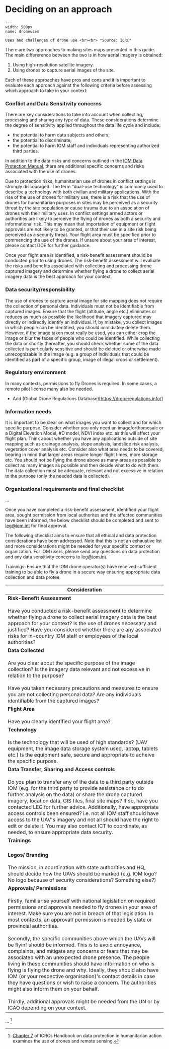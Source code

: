 # Deciding on an approach

```{figure} ./images/droneuseschallenges.png
---
width: 500px
name: droneuses
---
Uses and challenges of drone use <br><br> *Source: ICRC*
```

There are two approaches to making sites maps presented in this guide. The main differerence between the two is in how aerial imagery is obtained:
1. Using high-resolution satellite imagery.
2. Using drones to capture aerial images of the site.

Each of these approaches have pros and cons and it is important to evaluate each approach against the following criteria before assessing which approach to take in your context:

### Conflict and Data Sensitivity concerns
There are key considerations to take into account when collecting, processing and sharing any type of data. These considerations determine the degree of sensitivity applied throughout the data life cycle and include:
- the potential to harm data subjects and others;
- the potential to discriminate;
- the potential to harm IOM staff and individuals representing authorized third parties. 

In addition to the data risks and concerns outlined in the [IOM Data Protection Manual](https://publications.iom.int/books/iom-data-protection-manual), there are additional specific concerns and risks associated with the use of drones. 

Due to protection risks, humanitarian use of drones in conflict settings is strongly discouraged. The term "dual-use technology" is commonly used to describe a technology with both civilian and military applications. With the rise of the use of drones for military use, there is a risk that the use of drones for humanitarian purposes in sites may be perceived as a security threat by the site population or cause trauma due to an association of drones with their military uses. In conflict settings armed actors or authorities are likely to perceive the flying of drones as both a security and informational risk. This may mean that importation of equipment or flight approvals are not likely to be granted, or that their use in a site risk being perceived as a security threat. Your flight area must be specified prior to commencing the use of the drones. If unsure about your area of interest, please contact DOE for further guidance.

Once your flight area is identified, a risk-benefit assessment should be conducted prior to using drones. The risk-benefit assessment will evaluate the risks and benefits associated with collecting and processing drone captured imagery and determine whether flying a drone to collect aerial imagery data is the best approach for your context.

### Data security/responsibility
The use of drones to capture aerial image for site mapping does not require the collection of personal data. Individuals must not be identifiable from captured images. Ensure that the flight (altitude, angle etc.) eliminates or reduces as much as possible the likelihood that imagery captured may directly or indirectly identify an individual. If, by mistake, you collect images in which people can be identified, you should immidiately delete them. However, if the image taken must really be used, you can either crop the image or blur the faces of people who could be identified. While collecting the data or shortly thereafter, you should check whether some of the data collected is particularly sensitive and should be deleted or otherwise made unrecognizable in the image (e.g. a group of individuals that could be identified as part of a specific group, image of illegal crops or settlement).

### Regulatory environment
In many contexts, permissions to fly Drones is required. In some cases, a remote pilot license many also be needed. 

- Add (Global Drone Regulations Database)[https://droneregulations.info/]

### Information needs

It is important to be clear on what images you want to collect and for which specific purpose. Consider whether you only need an image/orthomosaic or a Digital Elevation Model, #D model, NDVI index etc. as this will affect your flight plan. Think about whether you have any applications outside of site mapping such as drainage analysis, slope analysis, landslide risk analysis, vegetation cover analysis etc. Consider also what area needs to be covered, bearing in mind that larger areas require longer flight times, more storage etc. You should not be flying the drone above as many areas as possible to collect as many images as possible and then decide what to do with them. The data collection must be adequate, relevant and not excessive in relation to the purpose (only the needed data is collected). 

### Organizational requirements and final checklist
...

Once you have completed a risk-benefit assessment, identified your flight area, sought permission from local authorites and the affected communities have been informed, the below checklist should be completed and sent to [leg@iom.int](leg@iom.int) for final approval.

The following checklist aims to ensure that all ethical and data protection considerations have been addressed. Note that this is not an exhaustive list and more considerations might be needed for your specific context or organization. For IOM users, please send any questions on data protection and any data sensitivity concerns to leg@iom.int. 

Trainings:
Ensure that the IOM drone operator(s) have received sufficient training to be able to fly a drone in a secure way ensuring appropriate data collection and data protee. 


| Consideration            |
| ------------------------ |
| **Risk-Benefit Assessment** <br><br> Have you conducted a risk-benefit assessment to determine whether flying a drone to collect aerial imagery data is the best approach for your context? Is the use of drones necessary and justified? Have you considered whether there are any associated risks for in-country IOM staff or employees of the local authorities?|
| **Data Collected** <br><br> Are you clear about the specific purpose of the image collection? Is the imagery data relevant and not excessive in relation to the purpose? <br><br> Have you taken necessary precautions and measures to ensure you are not collecting personal data? Are any individuals identifiable from the captured images?|
| **Flight Area** <br><br> Have you clearly identified your flight area?|
| **Technology** <br><br> Is the technology that will be used of high standards? (UAV equipment, the image data storage system used, laptop, tablets etc.) Is the equipment safe, secure and appropriate to acheive the specific purpose.|
| **Data Transfer, Sharing and Access controls** <br><br> Do you plan to transfer any of the data to a third party outside IOM (e.g. for the third party to provide assistance or to do further analysis on the data) or share the drone captured imagery, location data, GIS files, final site maps? If so, have you contacted LEG for further advice. Additionally, have appropriate access controls been ensured? i.e. not all IOM staff should have access to the UAV's imagery and not all should have the right to edit or delete it. You may also contact ICT to coordinate, as needed, to ensure appropriate data security. 
| **Trainings** <br><br> 
| **Logos/ Branding** <br><br> The mission, in coordination with state authorities and HQ, should decide how the UAVs should be marked (e.g. IOM logo? No logo because of security considerations? Something else?)
| **Approvals/ Permissions** <br><br> Firstly, familiarise yourself with national legislation on required permissions and approvals needed to fly drones in your area of interest. Make sure you are not in breach of that legislation. In most contexts, an approval/ permission is needed by state or provincial authorities. <br><br> Secondly, the specific communities above which the UAVs will be flyinf should be informed. This is to avoid annoyance, complaints, and mitigate any concerns or fears that may be associated with an unexpected drone presence. The people living in these communities should have information on who is flying is flying the drone and why. Ideally, they should also have IOM (or your respective organisation)'s contact details in case they have questions or wish to raise a concern. The authorities might also inform them on your behalf. <br><br> Thirdly, additional approvals might be needed from the UN or by ICAO depending on your context.|


... [^footnote1]

[^footnote1]: [Chapter 7](https://www.icrc.org/en/data-protection-humanitarian-action-handbook) of ICRCs Handbook on data protection in humanitarian action examines the use of drones and remote sensing. 